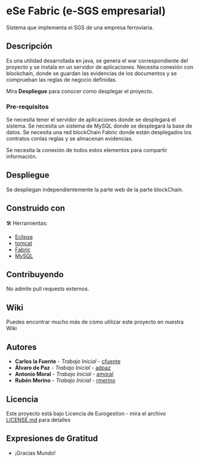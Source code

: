 # eSe Fabric (e-SGS empresarial)

Sistema que implementa el SGS de una empresa ferroviaria.

## Descripción 

Es una utilidad desarrollada en java, se genera el war correspondiente del proyecto y se instala en un servidor de aplicaciones. Necesita conexión con blockchain, donde se guardan las evidencias de los documentos y se comprueban las reglas de negocio definidas.

Mira **Despliegue** para conocer como desplegar el proyecto.


### Pre-requisitos 

Se necesita tener el servidor de aplicaciones donde se desplegará el sistema.
Se necesita un sistema de MySQL donde se desplegará la base de datos.
Se necesita una red blockChain Fabric donde están desplegados los contratos conlas reglas y se almacenan evidencias.

Se necesita la conexión de todos estos elementos para compartir información.


## Despliegue 
Se despliegan independientemente la parte web de la parte blockChain.


## Construido con 

🛠️ Herramientas: 

* [Eclipse]( https://www.eclipse.org/) 
* [tomcat](https://tomcat.apache.org/)
* [Fabric](https://https://hyperledger.org/)
* [MySQL](https://www.mysql.com/)


## Contribuyendo 

No admite pull requests externos.

## Wiki 

Puedes encontrar mucho más de cómo utilizar este proyecto en nuestra Wiki


## Autores 

* **Carlos la Fuente** - *Trabajo Inicial* - [cfuente](https://gitlab.com/cfuente)
* **Álvaro de Paz** - *Trabajo Inicial* - [adpaz](https://gitlab.com/adpaz)
* **Antonio Moral** - *Trabajo Inicial* - [amoral](https://gitlab.com/amoral)
* **Rubén Merino** - *Trabajo Inicial* - [rmerino](https://gitlab.com/rmerino)

## Licencia 

Este proyecto está bajo Licencia de Eurogestion - mira el archivo [LICENSE.md](LICENSE.md) para detalles

## Expresiones de Gratitud 

* ¡Gracias Mundo! 
